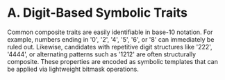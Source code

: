 # A. Digit-Based Symbolic Traits

Common composite traits are easily identifiable in base-10 notation. For example, numbers ending in '0', '2', '4', '5', '6', or '8' can immediately be ruled out. Likewise, candidates with repetitive digit structures like '222', '4444', or alternating patterns such as '1212' are often structurally composite. These properties are encoded as symbolic templates that can be applied via lightweight bitmask operations.

